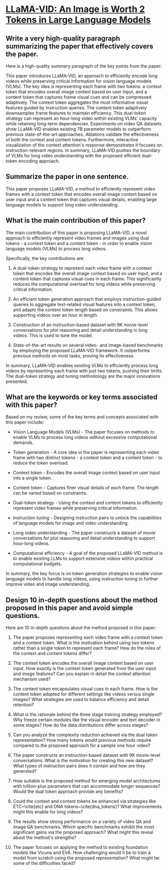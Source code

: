 # [LLaMA-VID: An Image is Worth 2 Tokens in Large Language Models](https://arxiv.org/abs/2311.17043)

## Write a very high-quality paragraph summarizing the paper that effectively covers the paper.

 Here is a high-quality summary paragraph of the key points from the paper:

This paper introduces LLaMA-VID, an approach to efficiently encode long videos while preserving critical information for vision language models (VLMs). The key idea is representing each frame with two tokens: a context token that encodes overall image context based on user input, and a content token that captures frame visual cues and can be compressed adaptively. The context token aggregates the most informative visual features guided by instruction queries. The content token adaptively downsamples frame features to maintain efficiency. This dual-token strategy can represent an hour-long video within existing VLMs' capacity while retaining long-term dependencies. Experiments on video QA datasets show LLaMA-VID enables existing 7B parameter models to outperform previous state-of-the-art approaches. Ablations validate the effectiveness of both the context and content tokens. Furthermore, interactive visualization of the context attention's response demonstrates it focuses on instruction-relevant regions. In summary, LLaMA-VID pushes the boundary of VLMs for long video understanding with the proposed efficient dual-token encoding approach.


## Summarize the paper in one sentence.

 This paper proposes LLaMA-VID, a method to efficiently represent video frames with a context token that encodes overall image context based on user input and a content token that captures visual details, enabling large language models to support long video understanding.


## What is the main contribution of this paper?

 The main contribution of this paper is proposing LLaMA-VID, a novel approach to efficiently represent video frames and images using dual tokens - a context token and a content token - in order to enable vision language models (VLMs) to process long videos. 

Specifically, the key contributions are:

1) A dual-token strategy to represent each video frame with a context token that encodes the overall image context based on user input, and a content token that captures visual cues in each frame. This significantly reduces the computational overload for long videos while preserving critical information.

2) An efficient token generation approach that employs instruction-guided queries to aggregate text-related visual features into a context token, and adapts the content token length based on constraints. This allows supporting videos over an hour in length.

3) Construction of an instruction-based dataset with 9K movie-level conversations for plot reasoning and detail understanding in long videos. This is used to tune the model.

4) State-of-the-art results on several video- and image-based benchmarks by employing the proposed LLaMA-VID framework. It outperforms previous methods on most tasks, proving its effectiveness.

In summary, LLaMA-VID enables existing VLMs to efficiently process long videos by representing each frame with just two tokens, pushing their limits. The dual-token strategy and tuning methodology are the major innovations presented.


## What are the keywords or key terms associated with this paper?

 Based on my review, some of the key terms and concepts associated with this paper include:

- Vision Language Models (VLMs) - The paper focuses on methods to enable VLMs to process long videos without excessive computational demands. 

- Token generation - A core idea in the paper is representing each video frame with two distinct tokens - a context token and a content token - to reduce the token overload.

- Context token - Encodes the overall image context based on user input into a single token.

- Content token - Captures finer visual details of each frame. The length can be varied based on constraints.

- Dual-token strategy - Using the context and content tokens to efficiently represent video frames while preserving critical information.

- Instruction tuning - Designing instruction pairs to unlock the capabilities of language models for image and video understanding. 

- Long video understanding - The paper constructs a dataset of movie conversations for plot reasoning and detail understanding to support hour-long videos.

- Computational efficiency - A goal of the proposed LLaMA-VID method is to enable existing LLMs to support extensive videos within practical computational budgets.

In summary, the key focus is on token generation strategies to enable vision language models to handle long videos, using instruction tuning to further improve video and image understanding.


## Design 10 in-depth questions about the method proposed in this paper and avoid simple questions.

 Here are 10 in-depth questions about the method proposed in this paper:

1. The paper proposes representing each video frame with a context token and a content token. What is the motivation behind using two tokens rather than a single token to represent each frame? How do the roles of the context and content tokens differ?

2. The context token encodes the overall image context based on user input. How exactly is the context token generated from the user input and image features? Can you explain in detail the context attention mechanism used? 

3. The content token encapsulates visual cues in each frame. How is the content token adapted for different settings like videos versus single images? What strategies are used to balance efficiency and detail retention?

4. What is the rationale behind the three stage training strategy employed? Why freeze certain modules like the visual encoder and text decoder in some stages? How do the data distributions differ across stages?

5. Can you analyze the complexity reduction achieved via the dual token representation? How many tokens would previous methods require compared to the proposed approach for a sample one hour video?

6. The paper constructs an instruction-based dataset with 9K movie-level conversations. What is the motivation for creating this new dataset? What types of instruction pairs does it contain and how are they generated?  

7. How suitable is the proposed method for emerging model architectures with trillion-plus parameters that can accommodate longer sequences? Would the dual token approach provide any benefits?

8. Could the context and content tokens be enhanced via strategies like ETC~\cite{etc} and DNA tokens~\cite{dna_tokens}? What improvements might this enable for long videos?

9. The results show strong performance on a variety of video QA and image QA benchmarks. Which specific benchmarks exhibit the most significant gains via the proposed approach? What might this reveal about the method's strengths?

10. The paper focuses on applying the method to existing foundation models like Vicuna and EVA. How challenging would it be to train a model from scratch using the proposed representation? What might be some of the difficulties faced?
